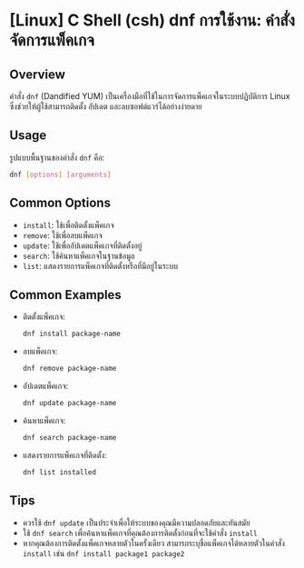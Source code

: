 # [Linux] C Shell (csh) dnf การใช้งาน: คำสั่งจัดการแพ็คเกจ

## Overview
คำสั่ง `dnf` (Dandified YUM) เป็นเครื่องมือที่ใช้ในการจัดการแพ็คเกจในระบบปฏิบัติการ Linux ซึ่งช่วยให้ผู้ใช้สามารถติดตั้ง อัปเดต และลบซอฟต์แวร์ได้อย่างง่ายดาย

## Usage
รูปแบบพื้นฐานของคำสั่ง `dnf` คือ:

```bash
dnf [options] [arguments]
```

## Common Options
- `install`: ใช้เพื่อติดตั้งแพ็คเกจ
- `remove`: ใช้เพื่อลบแพ็คเกจ
- `update`: ใช้เพื่ออัปเดตแพ็คเกจที่ติดตั้งอยู่
- `search`: ใช้ค้นหาแพ็คเกจในฐานข้อมูล
- `list`: แสดงรายการแพ็คเกจที่ติดตั้งหรือที่มีอยู่ในระบบ

## Common Examples
- ติดตั้งแพ็คเกจ:
  ```bash
  dnf install package-name
  ```

- ลบแพ็คเกจ:
  ```bash
  dnf remove package-name
  ```

- อัปเดตแพ็คเกจ:
  ```bash
  dnf update package-name
  ```

- ค้นหาแพ็คเกจ:
  ```bash
  dnf search package-name
  ```

- แสดงรายการแพ็คเกจที่ติดตั้ง:
  ```bash
  dnf list installed
  ```

## Tips
- ควรใช้ `dnf update` เป็นประจำเพื่อให้ระบบของคุณมีความปลอดภัยและทันสมัย
- ใช้ `dnf search` เพื่อค้นหาแพ็คเกจที่คุณต้องการติดตั้งก่อนที่จะใช้คำสั่ง `install`
- หากคุณต้องการติดตั้งแพ็คเกจหลายตัวในครั้งเดียว สามารถระบุชื่อแพ็คเกจได้หลายตัวในคำสั่ง `install` เช่น `dnf install package1 package2`